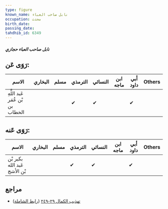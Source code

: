 ```yaml
---
type: figure
known_name: نابل صاحب العباء
occupation: محدث
birth_date:
passing_date:
tahdhib_id: 6349
---
```

##### نابل صاحب العباء حجازي

## رَوَى عَن:
| الاسم                            | البخاري | مسلم | الترمذي | النسائي | ابن ماجه | أبي داود | Others |
| -------------------------------- | ------- | ---- | ------- | ------- | -------- | -------- | ------ |
| عَبد اللَّهِ بْن عُمَر بن الخطاب |         |      | ✔       | ✔       |          | ✔        |        |
## رَوَى عَنه:
| الاسم                        | البخاري | مسلم | الترمذي | النسائي | ابن ماجه | أبي داود | Others |
| ---------------------------- | ------- | ---- | ------- | ------- | -------- | -------- | ------ |
| بكير بْن عَبد الله بْن الأشج |         |      | ✔       | ✔       |          | ✔        |        |
## مراجع
- [تهذيب الكمال ٢٩-٢٤٩](obsidian://open?vault=Tahdhib-al-Kamal&file=Figures/٦٣٤٩-نابل%20صاحب%20العباء%20حجازي) ([رابط الشاملة](https://shamela.ws/book/3722/15820))
